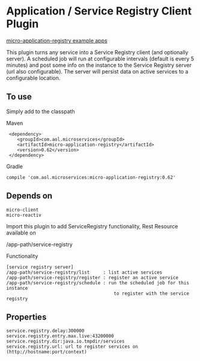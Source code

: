 # Application / Service Registry Client Plugin

[micro-application-registry example apps](https://github.com/aol/micro-server/tree/master/micro-application-registry/src/test/java/app)

This plugin turns any service into a Service Registry client (and optionally server). A scheduled job will run at configurable intervals (default is every 5 minutes) and post some info on the instance to the Service Registry server (url also configurable). The server will persist data on active services to a configurable location.

## To use

Simply add to the classpath

Maven 

     <dependency>
        <groupId>com.aol.microservices</groupId>  
        <artifactId>micro-application-registry</artifactId>
        <version>0.62</version>
     </dependency>
     
Gradle

    compile 'com.aol.microservices:micro-application-registry:0.62'

## Depends on

    micro-client
    micro-reactiv

Import this plugin to add ServiceRegistry functionality, Rest Resource available on

/app-path/service-registry

Functionality

    [service registry server]
    /app-path/service-registry/list     : list active services
    /app-path/service-registry/register : register an active service
    /app-path/service-registry/schedule : run the scheduled job for this instance 
    										to register with the service registry
    

## Properties

    service.registry.delay:300000
    service.registry.entry.max.live:43200000
    service.registry.dir:java.io.tmpdir/services
    service.registry.url: url to register services on (http://hostname:port/context)
